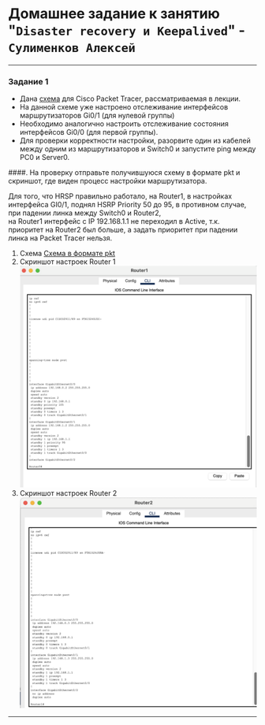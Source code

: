 # Домашнее задание к занятию "`Disaster recovery и Keepalived`" - `Сулименков Алексей`

---

### Задание 1

- Дана [схема](https://github.com/netology-code/sflt-homeworks/blob/main/1/hsrp_advanced.pkt) для Cisco Packet Tracer, рассматриваемая в лекции.
- На данной схеме уже настроено отслеживание интерфейсов маршрутизаторов Gi0/1 (для нулевой группы)
- Необходимо аналогично настроить отслеживание состояния интерфейсов Gi0/0 (для первой группы).
- Для проверки корректности настройки, разорвите один из кабелей между одним из маршрутизаторов и Switch0 и запустите ping между PC0 и Server0.

####. На проверку отправьте получившуюся схему в формате pkt и скриншот, где виден процесс настройки маршрутизатора.

Для того, что HRSP правильно работало, на Router1, в настройках интерфейса GI0/1, поднял HSRP Priority 50 до 95, в противном случае, при падении линка между Switch0 и Router2, <br>
 на Router1  интерфейс с IP 192.168.1.1 не переходил в Active, т.к. приоритет на Router2 был больше, а задать приоритет при падении линка на Packet Tracer нельзя.

1. Схема
[Схема в формате pkt](https://github.com/biparasite/11-01HW/blob/main/hsrp_advanced_HW.pkt)
2. Скриншот настроек Router 1
![Router1](https://github.com/biparasite/11-01HW/blob/main/Router1.png)
3. Скриншот настроек Router 2
![Router2](https://github.com/biparasite/11-01HW/blob/main/Router2.png)


---

